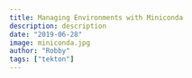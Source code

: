 ```yaml
---
title: Managing Environments with Miniconda
description: description
date: "2019-06-28"
image: miniconda.jpg
author: "Robby"
tags: ["tekton"]
---
```

<!---->
<!-- The previous article explains how to properly install and configure Miniconda. This article will explain how to manage your environments. -->
<!---->
<!-- ## Creating a Virtual Environment -->
<!---->
<!-- ``` -->
<!-- conda create -n <myenv> python=<3.7> pip -y -->
<!-- ``` -->
<!---->
<!-- This command will create a virtual environment with the following properties: -->
<!---->
<!-- - -n myenv You can choose any name you want here -->
<!-- - python=3.7 you can set the version to be whatever you want such as 2.7 (if you don't specify a version it will choose the latest) -->
<!-- - -y this just preemptively answers yes to creating the environment -->
<!---->
<!-- ## Activating a Virtual Environment -->
<!---->
<!-- ``` -->
<!-- conda activate <myenv> -->
<!-- ``` -->
<!---->
<!-- ## Deactivating a Virtual Environment -->
<!---->
<!-- ``` -->
<!-- conda deactivate <myenv> -->
<!-- ``` -->
<!---->
<!-- ## Listing Available Environments -->
<!---->
<!-- ``` -->
<!-- conda env list -->
<!-- ``` -->
<!---->
<!-- ## Removing an Environment -->
<!---->
<!-- ``` -->
<!-- conda remove --name <myenv> --all -->
<!-- ``` -->
<!---->
<!-- ## Cloning an Environment -->
<!---->
<!-- ``` -->
<!-- conda create --name <myclone> --clone <myenv> -->
<!-- ``` -->
<!---->
<!-- ## Removing PS1 Prompt -->
<!---->
<!-- ``` -->
<!-- conda config --set changeps1 false -->
<!-- ``` -->
<!---->
<!-- To re-enable: -->
<!---->
<!-- ``` -->
<!-- conda config --set changeps1 true -->
<!-- ``` -->
<!---->
<!-- ## Searching for packages -->
<!---->
<!-- ``` -->
<!-- conda search <package-name> -->
<!-- ``` -->
<!---->
<!-- ## Sharing an environment -->
<!---->
<!-- - First export the environment -->
<!---->
<!-- ``` -->
<!-- conda env export > environment.yml -->
<!-- ``` -->
<!---->
<!-- - Now install in another Anaconda Environment Manager -->
<!---->
<!-- ``` -->
<!-- conda env create -f environment.yml -->
<!-- ``` -->
<!---->
<!-- ## Installing Packages & Pinning Versions -->
<!---->
<!-- - With conda (=) -->
<!---->
<!-- ``` -->
<!-- conda install <package>=<version-number> -->
<!-- ``` -->
<!---->
<!-- - With pip (==) -->
<!---->
<!-- ``` -->
<!-- pip install <package>==<version-number> -->
<!-- ``` -->
